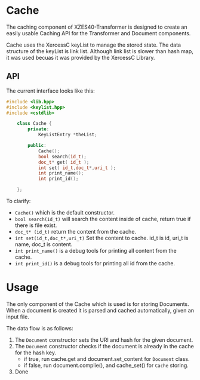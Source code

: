 # Cache

The caching component of XZES40-Transformer is designed to create an easily usable Caching API for the Transformer and Document components.

Cache uses the XercessC keyList to manage the stored state.
The data structure of the keyList is link list.
Although link list is slower than hash map, it was used becuas it was provided by the XercessC Library.

## API

The current interface looks like this:

```cpp
#include <lib.hpp>
#include <keylist.hpp>
#include <cstdlib>

	class Cache {
        private:
        	KeyListEntry *theList;

        public:
        	Cache();
            bool search(id_t);
            doc_t* get( id_t );
            int set( id_t,doc_t*,uri_t );
            int print_name();
            int	print_id();

    };
```

To clarify:

- `Cache()` which is the default constructor.
- `bool search(id_t)` will search the content inside of cache, return true if there is file exist.
- `doc_t* (id_t)` return the content from the cache.
- `int set(id_t,doc_t*,uri_t)` Set the content to cache. id_t is id, uri_t is name, doc_t is content.
- `int print_name()` is a debug tools for printing all content from the cache.
- `int print_id()` is a debug tools for printing all id from the cache.

# Usage

The only component of the Cache which is used is for storing Documents.
When a document is created it is parsed and cached automatically, given an input file.

The data flow is as follows:

1. The `Document` constructor sets the URI and hash for the given document.
2. The `Document` constructor checks if the document is already in the cache for the hash key.
    - if true, run cache.get and document.set_content for `Document` class.
    - if false, run document.complie(), and cache_set() for `Cache` storing.
5. Done
